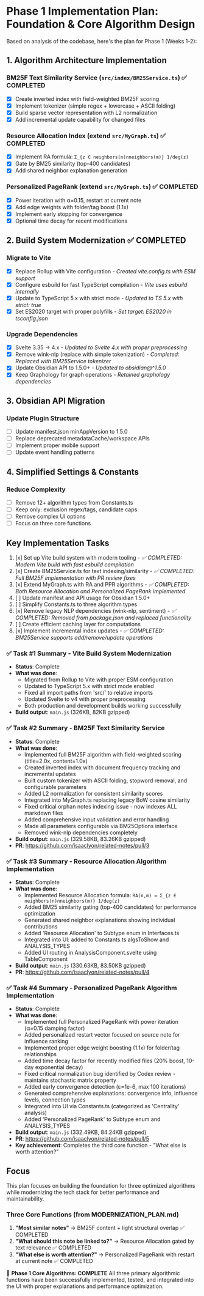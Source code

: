# Phase 1 Implementation Plan: Foundation & Core Algorithm Design

Based on analysis of the codebase, here's the plan for Phase 1 (Weeks 1-2):

## 1. Algorithm Architecture Implementation

### BM25F Text Similarity Service (`src/index/BM25Service.ts`) ✅ COMPLETED
- [x] Create inverted index with field-weighted BM25F scoring
- [x] Implement tokenizer (simple regex + lowercase + ASCII folding)
- [x] Build sparse vector representation with L2 normalization
- [x] Add incremental update capability for changed files

### Resource Allocation Index (extend `src/MyGraph.ts`) ✅ COMPLETED
- [x] Implement RA formula: `Σ_{z ∈ neighbors(n)∩neighbors(m)} 1/deg(z)`
- [x] Gate by BM25 similarity (top-400 candidates)
- [x] Add shared neighbor explanation generation

### Personalized PageRank (extend `src/MyGraph.ts`) ✅ COMPLETED
- [x] Power iteration with α=0.15, restart at current note
- [x] Add edge weights with folder/tag boost (1.1x)
- [x] Implement early stopping for convergence
- [x] Optional time decay for recent modifications

## 2. Build System Modernization ✅ COMPLETED

### Migrate to Vite
- [x] Replace Rollup with Vite configuration - *Created vite.config.ts with ESM support*
- [x] Configure esbuild for fast TypeScript compilation - *Vite uses esbuild internally*
- [x] Update to TypeScript 5.x with strict mode - *Updated to TS 5.x with strict: true*
- [x] Set ES2020 target with proper polyfills - *Set target: ES2020 in tsconfig.json*

### Upgrade Dependencies
- [x] Svelte 3.35 → 4.x - *Updated to Svelte 4.x with proper preprocessing*
- [x] Remove wink-nlp (replace with simple tokenization) - *Completed: Replaced with BM25Service tokenizer*
- [x] Update Obsidian API to 1.5.0+ - *Updated to obsidian@^1.5.0*
- [x] Keep Graphology for graph operations - *Retained graphology dependencies*

## 3. Obsidian API Migration

### Update Plugin Structure
- [ ] Update manifest.json minAppVersion to 1.5.0
- [ ] Replace deprecated metadataCache/workspace APIs
- [ ] Implement proper mobile support
- [ ] Update event handling patterns

## 4. Simplified Settings & Constants

### Reduce Complexity
- [ ] Remove 12+ algorithm types from Constants.ts
- [ ] Keep only: exclusion regex/tags, candidate caps
- [ ] Remove complex UI options
- [ ] Focus on three core functions

## Key Implementation Tasks

1. [x] Set up Vite build system with modern tooling - *✅ COMPLETED: Modern Vite build with fast esbuild compilation*
2. [x] Create BM25Service.ts for text indexing/similarity - *✅ COMPLETED: Full BM25F implementation with PR review fixes*
3. [x] Extend MyGraph.ts with RA and PPR algorithms - *✅ COMPLETED: Both Resource Allocation and Personalized PageRank implemented*  
4. [ ] Update manifest and API usage for Obsidian 1.5.0+
5. [ ] Simplify Constants.ts to three algorithm types
6. [x] Remove legacy NLP dependencies (wink-nlp, sentiment) - *✅ COMPLETED: Removed from package.json and replaced functionality*
7. [ ] Create efficient caching layer for computations
8. [x] Implement incremental index updates - *✅ COMPLETED: BM25Service supports add/remove/update operations*

### ✅ Task #1 Summary - Vite Build System Modernization
- **Status**: Complete
- **What was done**: 
  - Migrated from Rollup to Vite with proper ESM configuration
  - Updated to TypeScript 5.x with strict mode enabled
  - Fixed all import paths from 'src/' to relative imports
  - Updated Svelte to v4 with proper preprocessing
  - Both production and development builds working successfully
- **Build output**: `main.js` (326KB, 82KB gzipped)

### ✅ Task #2 Summary - BM25F Text Similarity Service
- **Status**: Complete
- **What was done**:
  - Implemented full BM25F algorithm with field-weighted scoring (title=2.0x, content=1.0x)
  - Created inverted index with document frequency tracking and incremental updates
  - Built custom tokenizer with ASCII folding, stopword removal, and configurable parameters
  - Added L2 normalization for consistent similarity scores
  - Integrated into MyGraph.ts replacing legacy BoW cosine similarity
  - Fixed critical orphan notes indexing issue - now indexes ALL markdown files
  - Added comprehensive input validation and error handling
  - Made all parameters configurable via BM25Options interface
  - Removed wink-nlp dependencies completely
- **Build output**: `main.js` (329.58KB, 83.26KB gzipped)
- **PR**: https://github.com/isaaclyon/related-notes/pull/3

### ✅ Task #3 Summary - Resource Allocation Algorithm Implementation
- **Status**: Complete  
- **What was done**:
  - Implemented Resource Allocation formula: `RA(n,m) = Σ_{z ∈ neighbors(n)∩neighbors(m)} 1/deg(z)`
  - Added BM25 similarity gating (top-400 candidates) for performance optimization
  - Generated shared neighbor explanations showing individual contributions
  - Added 'Resource Allocation' to Subtype enum in Interfaces.ts
  - Integrated into UI: added to Constants.ts algsToShow and ANALYSIS_TYPES
  - Added UI routing in AnalysisComponent.svelte using TableComponent
- **Build output**: `main.js` (330.63KB, 83.50KB gzipped)
- **PR**: https://github.com/isaaclyon/related-notes/pull/4

### ✅ Task #4 Summary - Personalized PageRank Algorithm Implementation
- **Status**: Complete
- **What was done**:
  - Implemented full Personalized PageRank with power iteration (α=0.15 damping factor)
  - Added personalized restart vector focused on source note for influence ranking
  - Implemented proper edge weight boosting (1.1x) for folder/tag relationships
  - Added time decay factor for recently modified files (20% boost, 10-day exponential decay)
  - Fixed critical normalization bug identified by Codex review - maintains stochastic matrix property
  - Added early convergence detection (ε=1e-6, max 100 iterations)
  - Generated comprehensive explanations: convergence info, influence levels, connection types
  - Integrated into UI via Constants.ts (categorized as 'Centrality' analysis)
  - Added 'Personalized PageRank' to Subtype enum and ANALYSIS_TYPES
- **Build output**: `main.js` (332.49KB, 84.24KB gzipped)
- **PR**: https://github.com/isaaclyon/related-notes/pull/5
- **Key achievement**: Completes the third core function - "What else is worth attention?"

## Focus
This plan focuses on building the foundation for three optimized algorithms while modernizing the tech stack for better performance and maintainability.

### Three Core Functions (from MODERNIZATION_PLAN.md)
1. **"Most similar notes"** → BM25F content + light structural overlap ✅ COMPLETED
2. **"What should this note be linked to?"** → Resource Allocation gated by text relevance ✅ COMPLETED
3. **"What else is worth attention?"** → Personalized PageRank with restart at current note ✅ COMPLETED

🎉 **Phase 1 Core Algorithms: COMPLETE** 
All three primary algorithmic functions have been successfully implemented, tested, and integrated into the UI with proper explanations and performance optimization.